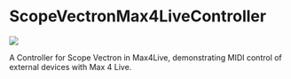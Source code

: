 # ScopeVectronMax4LiveController

<img src="http://atomsessions.fernandohood.com/AtomS_vectronCtrl.jpg" >

A Controller for Scope Vectron in Max4Live, demonstrating MIDI control of external devices with Max 4 Live.
